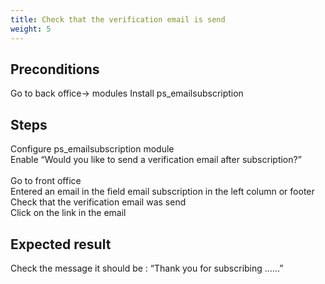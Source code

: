 ```yaml
---
title: Check that the verification email is send
weight: 5
---
```


## Preconditions

Go to back office-> modules
Install ps_emailsubscription
## Steps

Configure ps_emailsubscription module\
Enable  “Would you like to send a verification email after subscription?”\
\
Go to front office\
Entered an email in the field email subscription in the left column or footer \
Check that the verification email was send\
Click on the link in the email

## Expected result

Check the message it should be : “Thank you for subscribing ......”

